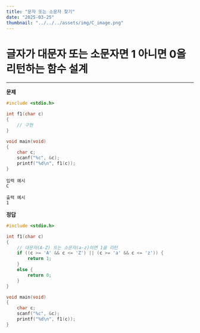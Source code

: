 ```yaml
---
title: "문자 또는 소문자 찾기" 
date: "2025-03-25"
thumbnail: "../../../assets/img/C_image.png"
---
```


# 글자가 대문자 또는 소문자면 1 아니면 0을 리턴하는 함수 설계
---

**문제**

```c
#include <stdio.h>

int f1(char c)
{
	// 구현 
}

void main(void)
{
	char c;
	scanf("%c", &c);
	printf("%d\n", f1(c));
}
```

```
입력 예시
C
```

```
출력 예시
1
```

**정답**
```c
#include <stdio.h>

int f1(char c)
{
	// 대문자(A-Z) 또는 소문자(a-z)이면 1을 리턴
	if ((c >= 'A' && c <= 'Z') || (c >= 'a' && c <= 'z')) {
		return 1;
	}
	else {
		return 0;
	}
}

void main(void)
{
	char c;
	scanf("%c", &c);
	printf("%d\n", f1(c));
}
```

